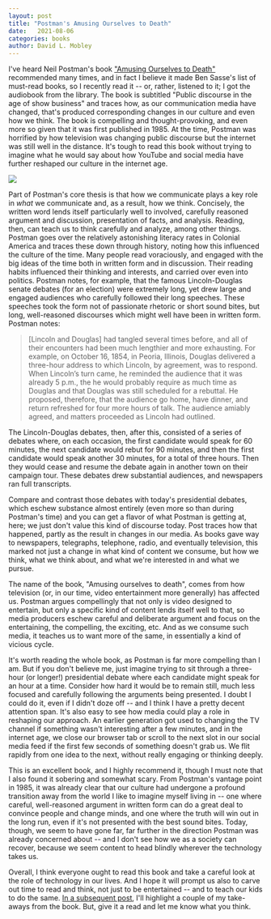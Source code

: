 ```yaml
---
layout: post
title: "Postman's Amusing Ourselves to Death"
date:   2021-08-06
categories: books
author: David L. Mobley
---
```


I've heard Neil Postman's book ["Amusing Ourselves to Death"](https://amzn.to/2WVyH0S) recommended many times, and in fact I believe it made Ben Sasse's list of must-read books, so I recently read it -- or, rather, listened to it; I got the audiobook from the library. The book is subtitled "Public discourse in the age of show business" and traces how, as our communication media have changed, that's produced corresponding changes in our culture and even how we think. The book is compelling and thought-provoking, and even more so given that it was first published in 1985. At the time, Postman was horrified by how television was changing public discourse but the internet was still well in the distance. It's tough to read this book without trying to imagine what he would say about how YouTube and social media have further reshaped our culture in the internet age.

<a href="https://www.amazon.com/Amusing-Ourselves-Death-Discourse-Business-ebook/dp/B0023ZLLH6?dchild=1&keywords=amusing+ourselves+to+death&qid=1628306178&sr=8-1&linkCode=li3&tag=davidlmobley-20&linkId=022352d85bdf6cb9f5923f88ee76ecb2&language=en_US&ref_=as_li_ss_il" target="_blank"><img border="0" src="//ws-na.amazon-adsystem.com/widgets/q?_encoding=UTF8&ASIN=B0023ZLLH6&Format=_SL250_&ID=AsinImage&MarketPlace=US&ServiceVersion=20070822&WS=1&tag=davidlmobley-20&language=en_US" ></a><img src="https://ir-na.amazon-adsystem.com/e/ir?t=davidlmobley-20&language=en_US&l=li3&o=1&a=B0023ZLLH6" width="1" height="1" border="0" alt="" style="border:none !important; margin:0px !important;" />

Part of Postman's core thesis is that how we communicate plays a key role in *what* we communicate and, as a result, how we think. Concisely, the written word lends itself particularly well to involved, carefully reasoned argument and discussion, presentation of facts, and analysis. Reading, then, can teach us to think carefully and analyze, among other things. Postman goes over the relatively astonishing literacy rates in Colonial America and traces these down through history, noting how this influenced the culture of the time. Many people read voraciously, and engaged with the big ideas of the time both in written form and in discussion. Their reading habits influenced their thinking and interests, and carried over even into politics. Postman notes, for example, that the famous Lincoln-Douglas senate debates (for an election) were extremely long, yet drew large and engaged audiences who carefully followed their long speeches. These speeches took the form not of passionate rhetoric or short sound bites, but long, well-reasoned discourses which might well have been in written form. Postman notes:
> [Lincoln and Douglas] had tangled several times before, and all of their encounters had been much lengthier and more exhausting. For example, on October 16, 1854, in Peoria, Illinois, Douglas delivered a three-hour address to which Lincoln, by agreement, was to respond. When Lincoln’s turn came, he reminded the audience that it was already 5 p.m., the he would probably require as much time as Douglas and that Douglas was still scheduled for a rebuttal. He proposed, therefore, that the audience go home, have dinner, and return refreshed for four more hours of talk. The audience amiably agreed, and matters proceeded as Lincoln had outlined.

The Lincoln-Douglas debates, then, after this, consisted of a series of debates where, on each occasion, the first candidate would speak for 60 minutes, the next candidate would rebut for 90 minutes, and then the first candidate would speak another 30 minutes, for a total of three hours. Then they would cease and resume the debate again in another town on their campaign tour. These debates drew substantial audiences, and newspapers ran full transcripts.

Compare and contrast those debates with today's presidential debates, which eschew substance almost entirely (even more so than during Postman's time) and you can get a flavor of what Postman is getting at, here; we just don't value this kind of discourse today. Post traces how that happened, partly as the result in changes in our media. As books gave way to newspapers, telegraphs, telephone, radio, and eventually television, this marked not just a change in what kind of content we consume, but how we think, what we think about, and what we're interested in and what we pursue.

The name of the book, "Amusing ourselves to death", comes from how television (or, in our time, video entertainment more generally) has affected us. Postman argues compellingly that not only is video designed to entertain, but only a specific kind of content lends itself well to that, so media producers eschew careful and deliberate argument and focus on the entertaining, the compelling, the exciting, etc. And as we consume such media, it teaches us to want more of the same, in essentially a kind of vicious cycle.

It's worth reading the whole book, as Postman is far more compelling than I am. But if you don't believe me, just imagine trying to sit through a three-hour (or longer!) presidential debate where each candidate might speak for an hour at a time. Consider how hard it would be to remain still, much less focused and carefully following the arguments being presented. I doubt I could do it, even if I didn't doze off -- and I think I have a pretty decent attention span. It's also easy to see how media could play a role in reshaping our approach. An earlier generation got used to changing the TV channel if something wasn't interesting after a few minutes, and in the internet age, we close our browser tab or scroll to the next slot in our social media feed if the first few seconds of something doesn't grab us. We flit rapidly from one idea to the next, without really engaging or thinking deeply.

This is an excellent book, and I highly recommend it, though I must note that I also found it sobering and somewhat scary. From Postman's vantage point in 1985, it was already clear that our culture had undergone a profound transition away from the world I like to imagine myself living in -- one where careful, well-reasoned argument in written form can do a great deal to convince people and change minds, and one where the truth will win out in the long run, even if it's not presented with the best sound bites. Today, though, we seem to have gone far, far further in the direction Postman was already concerned about -- and I don't see how we as a society can recover, because we seem content to head blindly wherever the technology takes us.

Overall, I think everyone ought to read this book and take a careful look at the role of technology in our lives. And I hope it will prompt us also to carve out time to read and think, not just to be entertained -- and to teach our kids to do the same. [In a subsequent post](https://heisfaithful.github.io/books/2021/08/08/postman2.html), I'll highlight a couple of my take-aways from the book. But, give it a read and let me know what you think.
